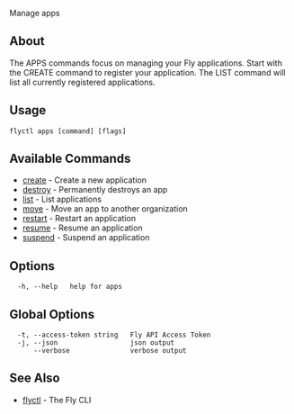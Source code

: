 <p class="font-medium tracking-tight text-gray-400 text-lg -mt-4 mb-9 pb-5 border-b">
  Manage apps
</p>

## About

The APPS commands focus on managing your Fly applications. Start with the CREATE command to register your application. The LIST command will list all currently registered applications.

## Usage

~~~
flyctl apps [command] [flags]
~~~

## Available Commands
* [create](/docs/flyctl/apps-create/)	 - Create a new application
* [destroy](/docs/flyctl/apps-destroy/)	 - Permanently destroys an app
* [list](/docs/flyctl/apps-list/)	 - List applications
* [move](/docs/flyctl/apps-move/)	 - Move an app to another organization
* [restart](/docs/flyctl/apps-restart/)	 - Restart an application
* [resume](/docs/flyctl/apps-resume/)	 - Resume an application
* [suspend](/docs/flyctl/apps-suspend/)	 - Suspend an application

## Options

~~~
  -h, --help   help for apps
~~~

## Global Options

~~~
  -t, --access-token string   Fly API Access Token
  -j, --json                  json output
      --verbose               verbose output
~~~

## See Also

* [flyctl](/docs/flyctl/help/)	 - The Fly CLI

